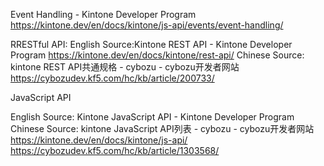 Event Handling - Kintone Developer Program
https://kintone.dev/en/docs/kintone/js-api/events/event-handling/

RRESTful API:
English Source:Kintone REST API - Kintone Developer Program
https://kintone.dev/en/docs/kintone/rest-api/
Chinese Source: kintone REST API共通规格 - cybozu - cybozu开发者网站
https://cybozudev.kf5.com/hc/kb/article/200733/

JavaScript API

English Source: Kintone JavaScript API - Kintone Developer Program
Chinese Source: kintone JavaScript API列表 - cybozu - cybozu开发者网站
https://kintone.dev/en/docs/kintone/js-api/
https://cybozudev.kf5.com/hc/kb/article/1303568/
